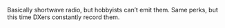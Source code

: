 Basically shortwave radio, but hobbyists can’t emit them. Same perks, but this time DXers constantly record them.